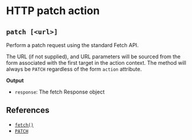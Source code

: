 # HTTP patch action

## `patch [<url>]`

Perform a patch request using the standard Fetch API.

The URL (if not supplied), and URL parameters will be sourced from the form
associated with the first target in the action context. The method will always
be `PATCH` regardless of the form `action` attribute.

**Output**

- `response`: The fetch Response object

## References

- [`fetch()`](https://developer.mozilla.org/docs/Web/API/Window/fetch)
- [`PATCH`](https://developer.mozilla.org/docs/Web/HTTP/Reference/Methods/PATCH)

